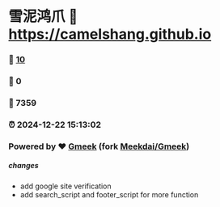 # 雪泥鸿爪 :link: https://camelshang.github.io 
### :page_facing_up: [10](https://camelshang.github.io/tag.html) 
### :speech_balloon: 0 
### :hibiscus: 7359 
### :alarm_clock: 2024-12-22 15:13:02 
### Powered by :heart: [Gmeek](https://github.com/camelshang/Gmeek) (fork [Meekdai/Gmeek](https://github.com/Meekdai/Gmeek)) 
##### changes 
- add google site verification 
- add search_script and footer_script for more function 
